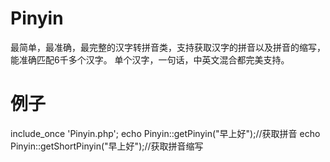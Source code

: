 # Pinyin
最简单，最准确，最完整的汉字转拼音类，支持获取汉字的拼音以及拼音的缩写，能准确匹配6千多个汉字。
单个汉字，一句话，中英文混合都完美支持。

# 例子
include_once 'Pinyin.php';
echo Pinyin::getPinyin("早上好");//获取拼音
echo Pinyin::getShortPinyin("早上好");//获取拼音缩写

